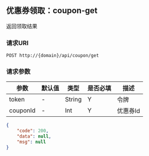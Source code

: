 ##  优惠券领取：coupon-get

返回领取结果

### 请求URI

`POST http://{domain}/api/coupon/get`

### 请求参数
参数 | 默认值 | 类型 | 是否必填 | 描述 
--------- | ------- | --------- | ------- | ----------- 
token | - | String | Y | 令牌
couponId | - | Int | Y | 优惠券Id
 
```json
{
    "code": 200,
    "data": null,
    "msg": null
}
```
